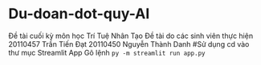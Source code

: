 # Du-doan-dot-quy-AI
Đề tài cuối kỳ môn học Trí Tuệ Nhân Tạo
Đề tài do các sinh viên thực hiện
  20110457 Trần Tiến Đạt
  20110450 Nguyễn Thành Danh 
#Sử dụng
cd vào thư mục Streamlit App
Gõ lệnh ```py -m streamlit run app.py```
